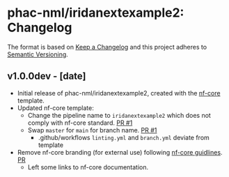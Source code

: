 # phac-nml/iridanextexample2: Changelog

The format is based on [Keep a Changelog](https://keepachangelog.com/en/1.0.0/)
and this project adheres to [Semantic Versioning](https://semver.org/spec/v2.0.0.html).

## v1.0.0dev - [date]

- Initial release of phac-nml/iridanextexample2, created with the [nf-core](https://nf-co.re/) template.
- Updated nf-core template:
    - Change the pipeline name to `iridanextexample2` which does not comply with nf-core standard. [PR #1](https://github.com/phac-nml/iridanextexample2/pull/1)
    - Swap `master` for `main` for branch name. [PR #1](https://github.com/phac-nml/iridanextexample2/pull/1)
        - .github/workflows `linting.yml` and `branch.yml` deviate from template
- Remove nf-core branding (for external use) following [nf-core guidlines](https://nf-co.re/docs/guidelines/external_use). [PR](current)
    - Left some links to nf-core documentation.
